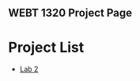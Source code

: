 ## WEBT 1320 Project Page

<h1>Project List</h1>

<ul>


<li><a href="index.html" target="_blank">Lab 2</a></li>